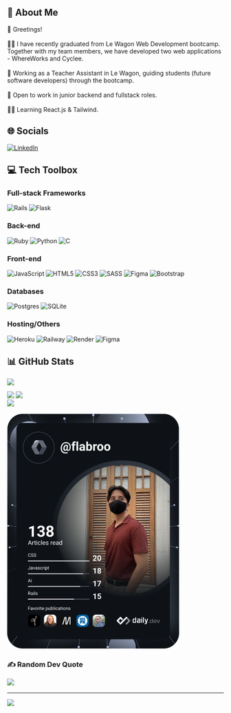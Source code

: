## 💫 About Me
👋 Greetings!<br><br>👨‍🎓 I have recently graduated from Le Wagon Web Development bootcamp. Together with my team members, we have developed two web applications - WhereWorks and Cyclee.<br><br>🎒 Working as a Teacher Assistant in Le Wagon, guiding students (future software developers) through the bootcamp.<br><br>💼 Open to work in junior backend and fullstack roles.<br><br>👨‍💻 Learning React.js & Tailwind.


## 🌐 Socials
[![LinkedIn](https://img.shields.io/badge/LinkedIn-%230077B5.svg?logo=linkedin&logoColor=white)](https://linkedin.com/in/fairul-izwan) 

## 💻 Tech Toolbox

### Full-stack Frameworks
![Rails](https://img.shields.io/badge/Ruby%20on%20Rails-%23c60200?style=for-the-badge&logo=ruby%20on%20rails) ![Flask](https://img.shields.io/badge/flask-%233faabf?style=for-the-badge&logo=flask)


### Back-end
![Ruby](https://img.shields.io/badge/ruby-%23CC342D.svg?style=for-the-badge&logo=ruby&logoColor=white) ![Python](https://img.shields.io/badge/Python-%233570a0?style=for-the-badge&logo=python&logoColor=white) ![C](https://img.shields.io/badge/C-%230c4a86?style=for-the-badge&logo=C%2B%2B&logoColor=white)

### Front-end
![JavaScript](https://img.shields.io/badge/javascript-%23323330.svg?style=for-the-badge&logo=javascript&logoColor=%23F7DF1E) ![HTML5](https://img.shields.io/badge/html5-%23E34F26.svg?style=for-the-badge&logo=html5&logoColor=white) ![CSS3](https://img.shields.io/badge/css3-%231572B6.svg?style=for-the-badge&logo=css3&logoColor=white) ![SASS](https://img.shields.io/badge/SASS-%23cc6599?style=for-the-badge&logo=SASS&logoColor=white) ![Figma](https://img.shields.io/badge/figma-%23F24E1E.svg?style=for-the-badge&logo=figma&logoColor=white) ![Bootstrap](https://img.shields.io/badge/Bootstrap-%237510f0?style=for-the-badge&logo=bootstrap&logoColor=white)

### Databases
![Postgres](https://img.shields.io/badge/postgres-%23316192.svg?style=for-the-badge&logo=postgresql&logoColor=white) ![SQLite](https://img.shields.io/badge/sqlite-%2307405e.svg?style=for-the-badge&logo=sqlite&logoColor=white) 

### Hosting/Others
![Heroku](https://img.shields.io/badge/Heroku-%2379589f?style=for-the-badge&logo=heroku&logoColor=white) ![Railway](https://img.shields.io/badge/Railway-%23211f2d?style=for-the-badge&logo=Railway&logoColor=white) ![Render](https://img.shields.io/badge/Render-%234351e7?style=for-the-badge&logo=Render&logoColor=white) ![Figma](https://img.shields.io/badge/figma-%23F24E1E.svg?style=for-the-badge&logo=figma&logoColor=white)

  
## 📊 GitHub Stats

<img align=center src="https://github-readme-stats.vercel.app/api?username=flabroo&theme=algolia&hide_border=false&include_all_commits=true&count_private=true">

![](https://github-readme-stats.vercel.app/api?username=flabroo&theme=algolia&hide_border=false&include_all_commits=true&count_private=true) ![](https://github-readme-streak-stats.herokuapp.com/?user=flabroo&theme=algolia&hide_border=false)<br/>
![](https://github-readme-stats.vercel.app/api/top-langs/?username=flabroo&theme=algolia&hide_border=false&include_all_commits=true&count_private=true&layout=compact)

<a href="https://app.daily.dev/flabroo"><img src="https://github.com/flabroo/flabroo/blob/main/devcard.svg" width="400" alt="Fairul Izwan's Dev Card"/></a>

### ✍️ Random Dev Quote
![](https://quotes-github-readme.vercel.app/api?type=horizontal&theme=radical)

---
[![](https://visitcount.itsvg.in/api?id=flabroo&icon=5&color=5)](https://visitcount.itsvg.in)
